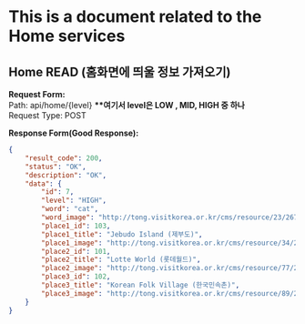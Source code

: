 # This is a document related to the Home services

## Home READ (홈화면에 띄울 정보 가져오기)
__Request Form:__   
Path: api/home/{level} __**여기서 level은 LOW , MID, HIGH 중 하나__   
Request Type: POST   
   
  
__Response Form(Good Response):__
```json
{
    "result_code": 200,
    "status": "OK",
    "description": "OK",
    "data": {
        "id": 7,
        "level": "HIGH",
        "word": "cat",
        "word_image": "http://tong.visitkorea.or.kr/cms/resource/23/2678623_image2_1.jpg",
        "place1_id": 103,
        "place1_title": "Jebudo Island (제부도)",
        "place1_image": "http://tong.visitkorea.or.kr/cms/resource/34/2482734_image2_1.jpg",
        "place2_id": 101,
        "place2_title": "Lotte World (롯데월드)",
        "place2_image": "http://tong.visitkorea.or.kr/cms/resource/77/2553577_image2_1.jpg",
        "place3_id": 102,
        "place3_title": "Korean Folk Village (한국민속촌)",
        "place3_image": "http://tong.visitkorea.or.kr/cms/resource/89/2612489_image2_1.jpg"
    }
}
```
